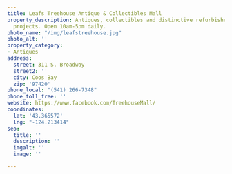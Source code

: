 ```yaml
---
title: Leafs Treehouse Antique & Collectibles Mall
property_description: Antiques, collectibles and distinctive refurbished furniture
  projects. Open 10am-5pm daily.
photo_name: "/img/leafstreehouse.jpg"
photo_alt: ''
property_category:
- Antiques
address:
  street: 311 S. Broadway
  street2: ''
  city: Coos Bay
  zip: '97420'
phone_local: "(541) 266-7348"
phone_toll_free: ''
website: https://www.facebook.com/TreehouseMall/
coordinates:
  lat: '43.365572'
  lng: "-124.213414"
seo:
  title: ''
  description: ''
  imgalt: ''
  image: ''

---
```

